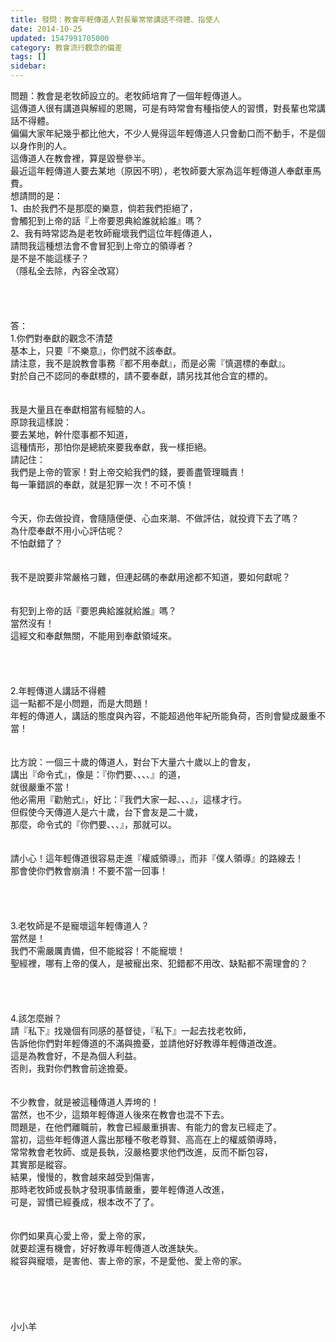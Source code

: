 ```yaml
---
title: 發問：教會年輕傳道人對長輩常常講話不得體、指使人
date: 2014-10-25
updated: 1547991705000
category: 教會流行觀念的偏差
tags: []
sidebar: 
---
```


<p>問題：教會是老牧師設立的。老牧師培育了一個年輕傳道人。<br/>這傳道人很有講道與解經的恩賜，可是有時常會有種指使人的習慣，對長輩也常講話不得體。<br/>偏偏大家年紀幾乎都比他大，不少人覺得這年輕傳道人只會動口而不動手，不是個以身作則的人。<br/>這傳道人在教會裡，算是毀譽參半。<br/>最近這年輕傳道人要去某地（原因不明），老牧師要大家為這年輕傳道人奉獻車馬費。<br/><!--more-->想請問的是：<br/>1、由於我們不是那麼的樂意，倘若我們拒絕了，<br/>會觸犯到上帝的話『上帝要恩典給誰就給誰』嗎？<br/>2、我有時常認為是老牧師寵壞我們這位年輕傳道人，<br/>請問我這種想法會不會冒犯到上帝立的領導者？<br/>是不是不能這樣子？<br/>（隱私全去除，內容全改寫）<br/><br/><br/><br/><br/>答：<br/>1.你們對奉獻的觀念不清楚<br/>基本上，只要『不樂意』，你們就不該奉獻。<br/>請注意，我不是說教會事務『都不用奉獻』，而是必需『慎選標的奉獻』。<br/>對於自己不認同的奉獻標的，請不要奉獻，請另找其他合宜的標的。<br/> <br/><br/>我是大量且在奉獻相當有經驗的人。<br/>原諒我這樣說：<br/>要去某地，幹什麼事都不知道，<br/>這種情形，那怕你是總統來要我奉獻，我一樣拒絕。<br/>請記住：<br/>我們是上帝的管家！對上帝交給我們的錢，要善盡管理職責！<br/>每一筆錯誤的奉獻，就是犯罪一次！不可不慎！<br/> <br/><br/>今天，你去做投資，會隨隨便便、心血來潮、不做評估，就投資下去了嗎？<br/>為什麼奉獻不用小心評估呢？<br/>不怕獻錯了？<br/> <br/><br/>我不是說要非常嚴格刁難，但連起碼的奉獻用途都不知道，要如何獻呢？<br/> <br/><br/>有犯到上帝的話『要恩典給誰就給誰』嗎？<br/>當然沒有！<br/>這經文和奉獻無關，不能用到奉獻領域來。<br/><br/> <br/><br/><br/>2.年輕傳道人講話不得體<br/>這一點都不是小問題，而是大問題！<br/>年輕的傳道人，講話的態度與內容，不能超過他年紀所能負荷，否則會變成嚴重不當！<br/> <br/><br/>比方說：一個三十歲的傳道人，對台下大量六十歲以上的會友，<br/>講出『命令式』，像是：『你們要、、、、』的道，<br/>就很嚴重不當！<br/>他必需用『勸勉式』，好比：『我們大家一起、、、』，這樣才行。<br/>但假使今天傳道人是六十歲，台下會友是二十歲，<br/>那麼，命令式的『你們要、、、』，那就可以。<br/> <br/><br/>請小心！這年輕傳道很容易走進『權威領導』，而非『僕人領導』的路線去！<br/>那會使你們教會崩潰！不要不當一回事！<br/> <br/> <br/><br/><br/>3.老牧師是不是寵壞這年輕傳道人？<br/>當然是！<br/>我們不需嚴厲責備，但不能縱容！不能寵壞！<br/>聖經裡，哪有上帝的僕人，是被寵出來、犯錯都不用改、缺點都不需理會的？<br/> <br/> <br/><br/><br/>4.該怎麼辦？<br/>請『私下』找幾個有同感的基督徒，『私下』一起去找老牧師，<br/>告訴他你們對年輕傳道的不滿與擔憂，並請他好好教導年輕傳道改進。<br/>這是為教會好，不是為個人利益。<br/>否則，我對你們教會前途擔憂。<br/> <br/><br/>不少教會，就是被這種傳道人弄垮的！<br/>當然，也不少，這類年輕傳道人後來在教會也混不下去。<br/>問題是，在他們離職前，教會已經嚴重損害、有能力的會友已經走了。<br/>當初，這些年輕傳道人露出那種不敬老尊賢、高高在上的權威領導時，<br/>常常教會老牧師、或是長執，沒嚴格要求他們改進，反而不斷包容，<br/>其實那是縱容。<br/>結果，慢慢的，教會越來越受到傷害，<br/>那時老牧師或長執才發現事情嚴重，要年輕傳道人改進，<br/>可是，習慣已經養成，根本改不了了。<br/> <br/><br/>你們如果真心愛上帝，愛上帝的家，<br/>就要趁還有機會，好好教導年輕傳道人改進缺失。<br/>縱容與寵壞，是害他、害上帝的家，不是愛他、愛上帝的家。<br/> <br/><br/><br/><br/><br/>小小羊<br/><br/><br/><br/><br/><br/><br/></p>